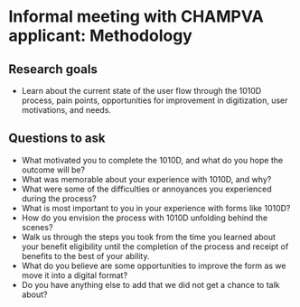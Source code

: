 # Informal meeting with CHAMPVA applicant: Methodology

## Research goals
- Learn about the current state of the user flow through the 1010D process, pain points, opportunities for improvement in digitization, user motivations, and needs.

## Questions to ask
- What motivated you to complete the 1010D, and what do you hope the outcome will be?
- What was memorable about your experience with 1010D, and why?
- What were some of the difficulties or annoyances you experienced during the process?
- What is most important to you in your experience with forms like 1010D?
- How do you envision the process with 1010D unfolding behind the scenes?
- Walk us through the steps you took from the time you learned about your benefit eligibility until the completion of the process and receipt of benefits to the best of your ability.
- What do you believe are some opportunities to improve the form as we move it into a digital format?
- Do you have anything else to add that we did not get a chance to talk about?


